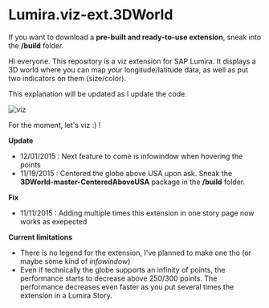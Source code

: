 # Lumira.viz-ext.3DWorld

If you want to download a **pre-built and ready-to-use extension**, sneak into the **/build** folder.

Hi everyone. This repository is a viz extension for SAP Lumira.
It displays a 3D world where you can map your longitude/latitude data, as well as put two indicators on them (size/color).

This explanation will be updated as I update the code.

![viz](http://s4.postimg.org/itkn96gtp/Screenshot07.png)

For the moment, let's viz :) !

**Update**
- 12/01/2015 : Next feature to come is infowindow when hovering the points
- 11/19/2015 : Centered the globe above USA upon ask. Sneak the **3DWorld-master-CenteredAboveUSA** package in the **/build** folder.

**Fix**
- 11/11/2015 : Adding multiple times this extension in one story page now works as exepected

**Current limitations**
- There is no legend for the extension, I've planned to make one tho (or maybe some kind of *infowindow*)
- Even if technically the globe supports an infinity of points, the performance starts to decrease above 250/300 points. The performance decreases even faster as you put several times the extension in a Lumira Story.
